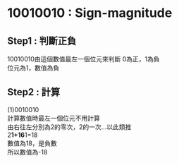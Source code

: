 # 10010010 : Sign-magnitude  
## Step1 : 判斷正負  
10010010由這個數值最左一個位元來判斷
0為正，1為負  
位元為1，數值為負  
## Step2 : 計算  
(1)0010010  
計算數值時最左一個位元不用計算  
由右往左分別為2的零次，2的一次...以此類推  
2**1+16**1=18  
數值為18，是負數  
所以數值為-18  
